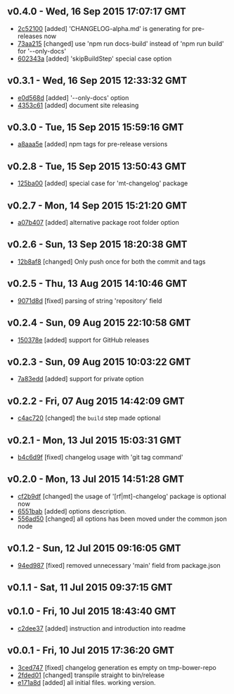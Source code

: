 v0.4.0 - Wed, 16 Sep 2015 17:07:17 GMT
--------------------------------------

- [2c52100](../../commit/2c52100) [added] 'CHANGELOG-alpha.md' is generating for pre-releases now
- [73aa215](../../commit/73aa215) [changed] use 'npm run docs-build' instead of 'npm run build' for '--only-docs'
- [602343a](../../commit/602343a) [added] 'skipBuildStep' special case option



v0.3.1 - Wed, 16 Sep 2015 12:33:32 GMT
--------------------------------------

- [e0d568d](../../commit/e0d568d) [added] '--only-docs' option
- [4353c61](../../commit/4353c61) [added] document site releasing



v0.3.0 - Tue, 15 Sep 2015 15:59:16 GMT
--------------------------------------

- [a8aaa5e](../../commit/a8aaa5e) [added] npm tags for pre-release versions



v0.2.8 - Tue, 15 Sep 2015 13:50:43 GMT
--------------------------------------

- [125ba00](../../commit/125ba00) [added] special case for 'mt-changelog' package



v0.2.7 - Mon, 14 Sep 2015 15:21:20 GMT
--------------------------------------

- [a07b407](../../commit/a07b407) [added] alternative package root folder option



v0.2.6 - Sun, 13 Sep 2015 18:20:38 GMT
--------------------------------------

- [12b8af8](../../commit/12b8af8) [changed] Only push once for both the commit and tags



v0.2.5 - Thu, 13 Aug 2015 14:10:46 GMT
--------------------------------------

- [9071d8d](../../commit/9071d8d) [fixed] parsing of string 'repository' field



v0.2.4 - Sun, 09 Aug 2015 22:10:58 GMT
--------------------------------------

- [150378e](../../commit/150378e) [added] support for GitHub releases



v0.2.3 - Sun, 09 Aug 2015 10:03:22 GMT
--------------------------------------

- [7a83edd](../../commit/7a83edd) [added] support for private option



v0.2.2 - Fri, 07 Aug 2015 14:42:09 GMT
--------------------------------------

- [c4ac720](../../commit/c4ac720) [changed] the `build` step made optional



v0.2.1 - Mon, 13 Jul 2015 15:03:31 GMT
--------------------------------------

- [b4c6d9f](../../commit/b4c6d9f) [fixed] changelog usage with 'git tag command'



v0.2.0 - Mon, 13 Jul 2015 14:51:28 GMT
--------------------------------------

- [cf2b9df](../../commit/cf2b9df) [changed] the usage of '[rf|mt]-changelog' package is optional now
- [6551bab](../../commit/6551bab) [added] options description.
- [556ad50](../../commit/556ad50) [changed] all options has been moved under the common json node



v0.1.2 - Sun, 12 Jul 2015 09:16:05 GMT
--------------------------------------

- [94ed987](../../commit/94ed987) [fixed] removed unnecessary 'main' field from package.json



v0.1.1 - Sat, 11 Jul 2015 09:37:15 GMT
--------------------------------------





v0.1.0 - Fri, 10 Jul 2015 18:43:40 GMT
--------------------------------------

- [c2dee37](../../commit/c2dee37) [added] instruction and introduction into readme



v0.0.1 - Fri, 10 Jul 2015 17:36:20 GMT
--------------------------------------

- [3ced747](../../commit/3ced747) [fixed] changelog generation es empty on tmp-bower-repo
- [2fded01](../../commit/2fded01) [changed] transpile straight to bin/release
- [e171a8d](../../commit/e171a8d) [added] all initial files. working version.
